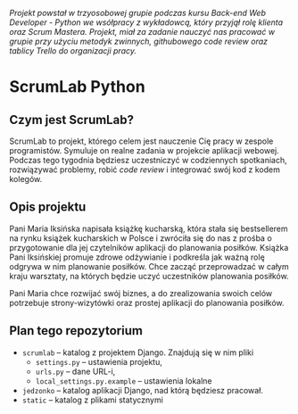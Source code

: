 <i>Projekt powstał w trzyosobowej grupie podczas kursu Back-end Web Developer - Python we wsółpracy z wykładowcą, który przyjął rolę klienta oraz Scrum Mastera.
Projekt, miał za zadanie nauczyć nas pracować w grupie przy użyciu metodyk zwinnych, githubowego code review oraz tablicy Trello do organizacji pracy.</i>

# ScrumLab Python

## Czym jest ScrumLab?

ScrumLab to projekt, którego celem jest nauczenie Cię pracy w zespole programistów. Symuluje on realne zadania
w projekcie aplikacji webowej. Podczas tego tygodnia będziesz uczestniczyć w codziennych spotkaniach, rozwiązywać 
problemy, robić *code review* i integrować swój kod z kodem kolegów.

## Opis projektu

Pani Maria Iksińska napisała książkę kucharską, która stała się bestsellerem na rynku książek kucharskich w Polsce i zwróciła się do nas z prośba o przygotowanie dla jej czytelników aplikacji do planowania posiłków. Książka Pani Iksińskiej promuje zdrowe odżywianie i podkreśla jak ważną rolę odgrywa w nim planowanie posiłków. Chce zacząć przeprowadzać w całym kraju warsztaty, na których będzie uczyć uczestników planowania posiłków.

Pani Maria chce rozwijać swój biznes, a do zrealizowania swoich celów potrzebuje strony-wizytówki oraz prostej aplikacji do planowania posiłków.


## Plan tego repozytorium

* `scrumlab` – katalog z projektem Django. Znajdują się w nim pliki 
  - `settings.py` – ustawienia projektu,
  - `urls.py` – dane URL-i,
  - `local_settings.py.example` – ustawienia lokalne
* `jedzonko` – katalog aplikacji Django, nad którą będziesz pracował.
* `static` – katalog z plikami statycznymi
